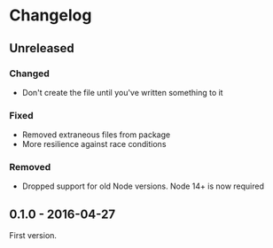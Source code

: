 # Changelog

## Unreleased

### Changed

- Don't create the file until you've written something to it

### Fixed

- Removed extraneous files from package
- More resilience against race conditions

### Removed

- Dropped support for old Node versions. Node 14+ is now required

## 0.1.0 - 2016-04-27

First version.
